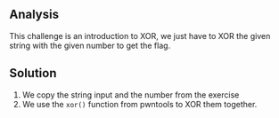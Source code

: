 ## Analysis
This challenge is an introduction to XOR, we just have to XOR the given string with the given number to get the flag.

## Solution

1. We copy the string input and the number from the exercise
2. We use the `xor()` function from pwntools to XOR them together.
